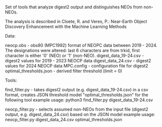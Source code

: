 Set of tools that analyze digest2 output and distinguishes NEOs from non-NEOs.

The analysis is described in Cloete, R. and Veres, P.: Near-Earth Object Discovery Enhancement with the Machine Learning Methods

Data:

neocp.obs - obs80 (MPC1992) format of NEOPC data between 2019 - 2024. The designations were altered: last 6 characters are from trkid, first character is either '0' (NEO) or '1' (non-NEO).
digest_data_19-24.csv - digest2 values for 2019 - 2023 NEOCP data
digest_data_24.csv - digest2 values for 2024 NEOCP data
MPC.config - configuration file for digest2
optimal_thresholds.json - derived filter threshold (limit = 0)

Tools:

find_filter.py - takes digest2 output (e.g. digest_data_19-24.csv) in a csv format, creates JSON threshold model "optimal_thresholds.json" for the following tool
example usage: python3 find_filter.py digest_data_19-24.csv

neocp_filter.py - selects assumed non-NEOs from the input file (digest2 output, e.g. digest_data_24.csv) based on the JSON model
example usage: neocp_filter.py digest_data_24.csv optimal_thresholds.json

